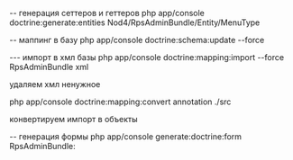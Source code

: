 -- генерация сеттеров и геттеров
php app/console doctrine:generate:entities Nod4/RpsAdminBundle/Entity/MenuType

-- маппинг в базу 
php app/console doctrine:schema:update --force

--- импорт в хмл базы
 php app/console doctrine:mapping:import --force RpsAdminBundle xml


удаляем хмл ненужное

php app/console doctrine:mapping:convert annotation ./src

конвертируем импорт в объекты



-- генерация формы
php app/console generate:doctrine:form RpsAdminBundle: